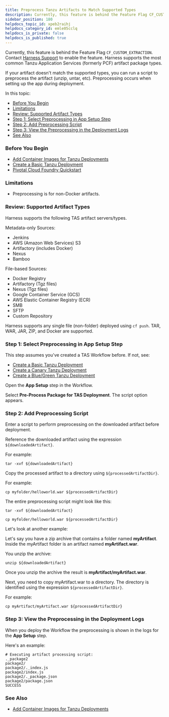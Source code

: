 ```yaml
---
title: Preprocess Tanzu Artifacts to Match Supported Types
description: Currently, this feature is behind the Feature Flag CF_CUSTOM_EXTRACTION. Contact Harness Support to enable the feature.. Harness supports the most common Tanzu Application Services (formerly PCF) art…
sidebar_position: 180 
helpdocs_topic_id: xpeb2raihj
helpdocs_category_id: emle05cclq
helpdocs_is_private: false
helpdocs_is_published: true
---
```


Currently, this feature is behind the Feature Flag `CF_CUSTOM_EXTRACTION`. Contact [Harness Support](mailto:support@harness.io) to enable the feature. Harness supports the most common Tanzu Application Services (formerly PCF) artifact package types.

If your artifact doesn't match the supported types, you can run a script to preprocess the artifact (unzip, untar, etc). Preprocessing occurs when setting up the app during deployment.

In this topic:

* [Before You Begin](#before_you_begin)
* [Limitations](#limitations)
* [Review: Supported Artifact Types](#review_supported_artifact_types)
* [Step 1: Select Preprocessing in App Setup Step](#step_1_select_preprocessing_in_app_setup_step)
* [Step 2: Add Preprocessing Script](#step_2_add_preprocessing_script)
* [Step 3: View the Preprocessing in the Deployment Logs](#step_3_view_the_preprocessing_in_the_deployment_logs)
* [See Also](#see_also)

### Before You Begin

* [Add Container Images for Tanzu Deployments](/article/jxsna1a0mi-add-container-images-for-pcf-deployments)
* [Create a Basic Tanzu Deployment](/article/c92izkztka-create-a-basic-pcf-deployment)
* [Pivotal Cloud Foundry Quickstart](/article/hy819vmsux-pivotal-cloud-foundry-quickstart)

### Limitations

* Preprocessing is for non-Docker artifacts.

### Review: Supported Artifact Types

Harness supports the following TAS artifact servers/types.

Metadata-only Sources:

* Jenkins
* AWS (Amazon Web Services) S3
* Artifactory (includes Docker)
* Nexus
* Bamboo

File-based Sources:

* Docker Registry
* Artifactory (Tgz files)
* Nexus (Tgz files)
* Google Container Service (GCS)
* AWS Elastic Container Registry (ECR)
* SMB
* SFTP
* Custom Repository

Harness supports any single file (non-folder) deployed using `cf push`. TAR, WAR, JAR, ZIP, and Docker are supported.

### Step 1: Select Preprocessing in App Setup Step

This step assumes you've created a TAS Workflow before. If not, see:

* [Create a Basic Tanzu Deployment](/article/c92izkztka)
* [Create a Canary Tanzu Deployment](/article/99bxiqfi1u)
* [Create a Blue/Green Tanzu Deployment](/article/52muxcsr1v)

Open the **App Setup** step in the Workflow.

Select **Pre-Process Package for TAS Deployment**. The script option appears.

### Step 2: Add Preprocessing Script

Enter a script to perform preprocessing on the downloaded artifact before deployment.

Reference the downloaded artifact using the expression `${downloadedArtifact}`.

For example:


```
tar -xvf ${downloadedArtifact}
```
Copy the processed artifact to a directory using `${processedArtifactDir}`.

For example:


```
cp myfolder/helloworld.war ${processedArtifactDir}
```
The entire preprocessing script might look like this:


```
tar -xvf ${downloadedArtifact}  
  
cp myfolder/helloworld.war ${processedArtifactDir}
```
Let's look at another example:

Let's say you have a zip archive that contains a folder named **myArtifact**. Inside the myArtifact folder is an artifact named **myArtifact.war**.

You unzip the archive:


```
unzip ${downloadedArtifact}
```
Once you unzip the archive the result is **myArtifact/myArtifact.war**.

Next, you need to copy myArtifact.war to a directory. The directory is identified using the expression `${processedArtifactDir}`.

For example:


```
cp myArtifact/myArtifact.war ${processedArtifactDir}
```
### Step 3: View the Preprocessing in the Deployment Logs

When you deploy the Workflow the preprocessing is shown in the logs for the **App Setup** step.

Here's an example:


```
# Executing artifact processing script:   
._package2  
package2/  
package2/._index.js  
package2/index.js  
package2/._package.json  
package2/package.json  
SUCCESS
```
### See Also

* [Add Container Images for Tanzu Deployments](/article/jxsna1a0mi)

